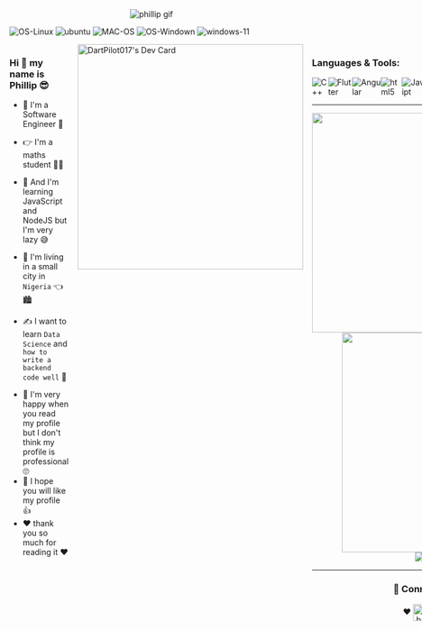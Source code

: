 
  

<!DOCTYPE  html>

  

<html  lang="en">

  

  

<head>

  

<meta  charset="UTF-8">

  

<meta  name="viewport"  content="width=device-width, initial-scale=1.0">

  

<!-- <title>README</title> -->

  

</head>

  

  

<body>

  

<div  align="center">

<img  src="https://media.giphy.com/media/v1.Y2lkPTc5MGI3NjExejBlMGZrbzllbGtqZmgyaDR2OHFxaG1ldGkyM3FybmpsN3AwdWdiZCZlcD12MV9pbnRlcm5hbF9naWZfYnlfaWQmY3Q9Zw/9JUzVZ1sV8hvO7syrQ/giphy.gif"  alt="phillip gif">

  

</div>

  

<p>

<img  src="https://img.shields.io/badge/Linux-FCC624?style=for-the-badge&logo=linux&logoColor=black"  alt="OS-Linux">

  

<img  src="https://img.shields.io/badge/Ubuntu-E95420?style=for-the-badge&logo=ubuntu&logoColor=white"  alt="ubuntu">



<img  src="https://img.shields.io/badge/MAC-0A0A0A?style=for-the-badge&logo=apple&logoColor=white"  alt="MAC-OS">

  

<img  src="https://img.shields.io/badge/Windows-0078D6?style=for-the-badge&logo=windows&logoColor=white"  alt="OS-Windown">

  

<img  src="https://img.shields.io/badge/Windows_11-0078d4?style=for-the-badge&logo=windows-11&logoColor=white"  alt="windows-11">

</p>

  

<div style="display: flex; flex-direction: row; gap: 1rem">
<div>
<h3>Hi 👋 my name is Phillip 😎</h3>
</a>

<ul>

<li>

🤗 I'm a Software Engineer 🥳

</li>

<li>

👉 I'm a maths student 👨‍🎓

</li>

<li>

📝 And I'm learning JavaScript and NodeJS but I'm very lazy 😅

</li>

<li>

🏡 I'm living in a small city in <code>Nigeria</code>  👈 🏙️

</li>

<li>

✍️ I want to learn <code>Data Science</code> and <code>how to write a backend code well</code> 👀
</li>
<li>
💯 I'm very happy when you read my profile but I don't think my profile is professional 🙄
</li>
<li>
💬 I hope you will like my profile 👍
</li>
<li>
❤️ thank you so much for reading it ❤️
</li>
</ul>
</div>
<div>
<a  href="https://app.daily.dev/dartpilot017"><img  src="https://api.daily.dev/devcards/1a2854d54a434f67b4ccb6adb3de6c92.png?r=od8"  width="400"  alt="DartPilot017's Dev Card"/></a>
</div>


  
  

<div>

  
  
  

<h3>Languages & Tools:</h3>

  

<div  style="text-align: left; display: flex; flex-direction: row">

<img  src="https://img.shields.io/badge/C%2B%2B-00599C?style=for-the-badge&logo=c%2B%2B&logoColor=white"  alt="C++">

<img  src="https://img.shields.io/badge/flutter-0A0A0A?style=for-the-badge&logo=flutter&logoColor=blue"  alt="Flutter">

<img  src="https://img.shields.io/badge/angular-2D9596?style=for-the-badge&logo=angular&logoColor=white"  alt="Angular">

<img  src="https://img.shields.io/badge/HTML5-E34F26?style=for-the-badge&logo=html5&logoColor=white"  alt="html5">

<img  src="https://img.shields.io/badge/JavaScript-323330?style=for-the-badge&logo=javascript&logoColor=F7DF1E"  alt="JavaScript">

<img  src="https://img.shields.io/badge/React-4A6F5A?style=for-the-badge&logo=react&logoColor=#70161E"  alt="react">

<img  src="https://img.shields.io/badge/GIT-E44C30?style=for-the-badge&logo=git&logoColor=white"  alt="git">

<img  src="https://img.shields.io/badge/Bootstrap-563D7C?style=for-the-badge&logo=bootstrap&logoColor=white"  alt="bootstrap">

<img  src="https://img.shields.io/badge/Dart-0A0A0A?style=for-the-badge&logo=dart&logoColor=blue"  alt="Dart">

<img  src="https://img.shields.io/badge/TypeScript-323330?style=for-the-badge&logo=typescript&logoColor=F7DF1E"  alt="TypeScript">
</div>

<hr  width="100%">
<div>
<p  align=center>
<div  align=center>
<a  href="https://github.com/pilot017/pilot017"  title="Go to Source"><img  align="left"  width=390  src="https://pr0vjp-github-readme.vercel.app/api?username=pilot017&show_icons=true&theme=midnight-purple&hide_border=true"  /></a>
<a  href="https://github.com/pilot017/pilot017"  title="Go to Source"><img  align="right"  width=390
src="https://github-readme-streak-stats.herokuapp.com?user=pilot017&theme=midnight-purple&hide_border=true&date_format=j/n/Y"  /></a>
</div>
<br><br><br><br><br><br><br><br><br>
<div  align="center">
<img  src="https://pr0vjp-github-readme.vercel.app/api/top-langs/?username=pilot017&theme=midnight-purple&&hide_border=truelangs_count=8"
alt="top langs"  />
</div>

<hr  width="100%">
<div>
<h3  align="center"> 🥰 Connect with me:</h3>

</a>
</p>
<p  align="center">
❤️
<!-- <a  href="https://www.facebook.com/profile.php?id=100016824016369"  target="blank"><img  align="center"  src="https://raw.githubusercontent.com/rahuldkjain/github-profile-readme-generator/master/src/images/icons/Social/facebook.svg"
alt="lê bá thắng"  height="30"  width="40"/></a>
<--<a  href="https://twitter.com/Thang_pr0vjp123"  target="blank"><img  align="center"
src="https://raw.githubusercontent.com/rahuldkjain/github-profile-readme-generator/master/src/images/icons/Social/twitter.svg"
alt="provjp"  height="30"  width="40"  /></a> -->
<a  href="https://www.instagram.com/dartpilot017/"  target="blank"><img  align="center"  src="https://raw.githubusercontent.com/rahuldkjain/github-profile-readme-generator/master/src/images/icons/Social/instagram.svg"
alt="lebathang"  height="30"  width="40"  /></a>
<a  href="https://discord.com/channels/@me/1105956839536984176" target="blank"><img  align="center"
src="https://raw.githubusercontent.com/rahuldkjain/github-profile-readme-generator/master/src/images/icons/Social/discord.svg"
alt="@lebathang7b" height="30" width="40"  /></a>
<!-- <a  href="https://stackoverflow.com/users/19120952"  target="blank"><img  align="center"
src="https://raw.githubusercontent.com/rahuldkjain/github-profile-readme-generator/master/src/images/icons/Social/stack-overflow.svg"
alt="user:19120952"  height="30"  width="40"  /></a>  -->
❤️
</p>
</div>

  

</body>

  

  

</html>